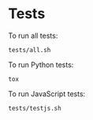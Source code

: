 # Tests

To run all tests:

    tests/all.sh

To run Python tests:

    tox

To run JavaScript tests:

    tests/testjs.sh

